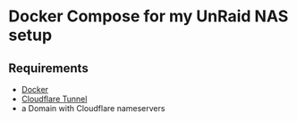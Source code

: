 # Docker Compose for my UnRaid NAS setup

## Requirements

- [Docker](https://www.docker.com/get-started/)
- [Cloudflare Tunnel](https://www.cloudflare.com/de-de/products/tunnel/)
- a Domain with Cloudflare nameservers
